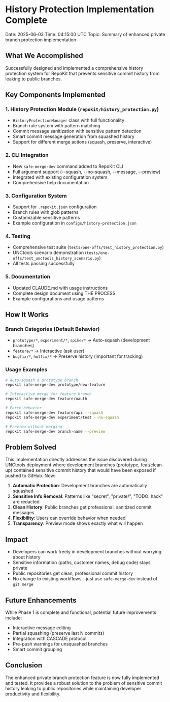 # History Protection Implementation Complete

Date: 2025-06-03
Time: 04:15:00 UTC
Topic: Summary of enhanced private branch protection implementation

## What We Accomplished

Successfully designed and implemented a comprehensive history protection system for RepoKit that prevents sensitive commit history from leaking to public branches.

## Key Components Implemented

### 1. History Protection Module (`repokit/history_protection.py`)
- `HistoryProtectionManager` class with full functionality
- Branch rule system with pattern matching
- Commit message sanitization with sensitive pattern detection
- Smart commit message generation from squashed history
- Support for different merge actions (squash, preserve, interactive)

### 2. CLI Integration
- New `safe-merge-dev` command added to RepoKit CLI
- Full argument support (--squash, --no-squash, --message, --preview)
- Integrated with existing configuration system
- Comprehensive help documentation

### 3. Configuration System
- Support for `.repokit.json` configuration
- Branch rules with glob patterns
- Customizable sensitive patterns
- Example configuration in `configs/history-protection.json`

### 4. Testing
- Comprehensive test suite (`tests/one-offs/test_history_protection.py`)
- UNCtools scenario demonstration (`tests/one-offs/test_unctools_history_scenario.py`)
- All tests passing successfully

### 5. Documentation
- Updated CLAUDE.md with usage instructions
- Complete design document using THE PROCESS
- Example configurations and usage patterns

## How It Works

### Branch Categories (Default Behavior)
- `prototype/*`, `experiment/*`, `spike/*` → Auto-squash (development branches)
- `feature/*` → Interactive (ask user)
- `bugfix/*`, `hotfix/*` → Preserve history (important for tracking)

### Usage Examples
```bash
# Auto-squash a prototype branch
repokit safe-merge-dev prototype/new-feature

# Interactive merge for feature branch
repokit safe-merge-dev feature/oauth

# Force behavior
repokit safe-merge-dev feature/api --squash
repokit safe-merge-dev experiment/test --no-squash

# Preview without merging
repokit safe-merge-dev branch-name --preview
```

## Problem Solved

This implementation directly addresses the issue discovered during UNCtools deployment where development branches (prototype, feat/clean-up) contained sensitive commit history that would have been exposed if pushed to GitHub. Now:

1. **Automatic Protection**: Development branches are automatically squashed
2. **Sensitive Info Removal**: Patterns like "secret", "private/", "TODO: hack" are redacted
3. **Clean History**: Public branches get professional, sanitized commit messages
4. **Flexibility**: Users can override behavior when needed
5. **Transparency**: Preview mode shows exactly what will happen

## Impact

- Developers can work freely in development branches without worrying about history
- Sensitive information (paths, customer names, debug code) stays private
- Public repositories get clean, professional commit history
- No change to existing workflows - just use `safe-merge-dev` instead of `git merge`

## Future Enhancements

While Phase 1 is complete and functional, potential future improvements include:
- Interactive message editing
- Partial squashing (preserve last N commits)
- Integration with CASCADE protocol
- Pre-push warnings for unsquashed branches
- Smart commit grouping

## Conclusion

The enhanced private branch protection feature is now fully implemented and tested. It provides a robust solution to the problem of sensitive commit history leaking to public repositories while maintaining developer productivity and flexibility.